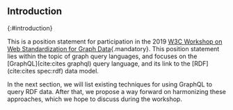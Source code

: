 ## Introduction
{:#introduction}

This is a position statement for participation in the 2019
[W3C Workshop on Web Standardization for Graph Data](https://www.w3.org/Data/events/data-ws-2019/){.mandatory}.
This position statement lies within the topic of graph query languages,
and focuses on the [GraphQL](cite:cites graphql) query language, and its link to the [RDF](cite:cites spec:rdf) data model.

In the next section, we will list existing techniques for using GraphQL to query RDF data.
After that, we propose a way forward on harmonizing these approaches,
which we hope to discuss during the workshop.
